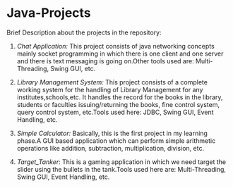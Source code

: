 # Java-Projects
Brief Description about the projects in the repository:
1) *Chat Application:* This project consists of java networking concepts mainly socket programming in which there is one client and one server and there is text messaging is going on.Other tools used are: Multi-Threading, Swing GUI, etc.

2) *Library Management System:* This project consists of a complete working system for the handling of Library Management for any institutes,schools,etc. It handles the record for the books in the library, students or faculties issuing/returning the books, fine control system, query control system, etc.Tools used here: JDBC, Swing GUI, Event Handling, etc.

3) *Simple Calculator:* Basically, this is the first project in my learning phase.A GUI based application which can perform simple arithmetic operations like addition, subtraction, multiplication, division, etc.

4) *Target_Tanker*: This is a gaming application in which we need target the slider using the bullets in the tank.Tools used here are: Multi-Threading, Swing GUI, Event Handling, etc.
